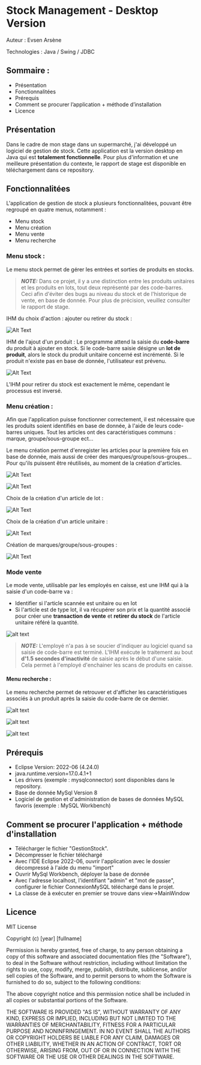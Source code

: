 # Stock Management - Desktop Version
Auteur : Evsen Arsène

Technologies : Java / Swing / JDBC

## Sommaire :
- Présentation
- Fonctionnalitées
- Prérequis
- Comment se procurer l’application + méthode d’installation
- Licence

## Présentation
Dans le cadre de mon stage dans un supermarché, j'ai développé un logiciel de gestion de stock. Cette application est la version desktop en Java qui est **totalement fonctionnelle**. 
Pour plus d'information et une meilleure présentation du contexte, le rapport de stage est disponible en téléchargement dans ce repository.

## Fonctionnalitées
L'application de gestion de stock a plusieurs fonctionnalitées, pouvant être regroupé en quatre menus, notamment :
- Menu stock
- Menu création
- Menu vente
- Menu recherche

### Menu stock :
Le menu stock permet de gérer les entrées et sorties de produits en stocks.

> **_NOTE:_**
Dans ce projet, il y a une distinction entre les produits unitaires et les produits en lots, tout deux représenté par des code-barres. Ceci afin d'éviter des bugs au niveau du stock et de l'historique de vente, en base de donnée. Pour plus de précision, veuillez consulter le rapport de stage.

IHM du choix d'action : ajouter ou retirer du stock :

![Alt Text](https://github.com/ArseneEvsen/Stock-Management-Desktop-Version/blob/master/Screen%20V1/Menu%20Stock.PNG?raw=true)

IHM de l'ajout d'un produit :
Le programme attend la saisie du **code-barre** du produit à ajouter en stock.
Si le code-barre saisie désigne un **lot de produit**, alors le stock du produit unitaire concerné est incrémenté.
Si le produit n'existe pas en base de donnée, l'utilisateur est prévenu.

![Alt Text](https://github.com/ArseneEvsen/Stock-Management-Desktop-Version/blob/master/Screen%20V1/Menu%20Stock_ajout.PNG?raw=true)

L'IHM pour retirer du stock est exactement le même, cependant le processus est inversé.
### Menu création :
Afin que l'application puisse fonctionner correctement, il est nécessaire que les produits soient identifiés en base de donnée, à l'aide de leurs code-barres uniques. 
Tout les articles ont des caractéristiques communs : marque, groupe/sous-groupe ect...

Le menu création permet d'enregister les articles pour la première fois en base de donnée, mais aussi de créer des marques/groupe/sous-groupes... Pour qu'ils puissent être réutilisés, au moment de la création d'articles.

![Alt Text](https://github.com/ArseneEvsen/Stock-Management-Desktop-Version/blob/master/Screen%20V1/Menu%20cr%C3%A9ation.PNG?raw=true)

![Alt Text](https://github.com/ArseneEvsen/Stock-Management-Desktop-Version/blob/master/Screen%20V1/Menu%20cr%C3%A9ation_choix%20article.PNG?raw=true)

Choix de la création d'un article de lot : 

![Alt Text](https://github.com/ArseneEvsen/Stock-Management-Desktop-Version/blob/master/Screen%20V1/Menu%20cr%C3%A9ation_choix%20article_Lot.PNG?raw=true)

Choix de la création d'un article unitaire : 

![Alt Text](https://github.com/ArseneEvsen/Stock-Management-Desktop-Version/blob/master/Screen%20V1/Menu%20cr%C3%A9ation_choix%20article_unitaire.PNG?raw=true)

Création de marques/groupe/sous-groupes :

![Alt Text](https://github.com/ArseneEvsen/Stock-Management-Desktop-Version/blob/master/Screen%20V1/Menu%20cr%C3%A9ation_choix%20marquegroupeect.PNG?raw=true)

### Mode vente
Le mode vente, utilisable par les employés en caisse, est une IHM qui à la saisie d'un code-barre va : 
- Identifier si l'article scannée est unitaire ou en lot
- Si l'article est de type lot, il va récupérer son prix et la quantité associé pour créer une **transaction de vente** et **retirer du stock** de l'article unitaire référé la quantité.

![alt text](https://github.com/ArseneEvsen/Stock-Management-Desktop-Version/blob/master/Screen%20V1/Mode%20Vente.PNG?raw=true)

> **_NOTE:_**
L'employé n'a pas à se soucier d'indiquer au logiciel quand sa saisie de code-barre est terminé. L'IHM exécute le traitement au bout **d'1.5 secondes d'inactivité** de saisie après le début d'une saisie.
Cela permet à l'employé d'enchainer les scans de produits en caisse.

#### Menu recherche :
Le menu recherche permet de retrouver et d'afficher les caractéristiques associés à un produit après la saisie du code-barre de ce dernier.

![alt text](https://github.com/ArseneEvsen/Stock-Management-Desktop-Version/blob/master/Screen%20V1/Menu%20Recherche.PNG?raw=true)

![alt text](https://github.com/ArseneEvsen/Stock-Management-Desktop-Version/blob/master/Screen%20V1/Menu%20Recherche_%20Article_Lot.PNG?raw=true)

![alt text](https://github.com/ArseneEvsen/Stock-Management-Desktop-Version/blob/master/Screen%20V1/Menu%20Recherche%20article%20unitaire.PNG?raw=true)



## Prérequis
- Eclipse Version: 2022-06 (4.24.0)
- java.runtime.version=17.0.4.1+1
- Les drivers (exemple : mysqlconnector) sont disponibles dans le repository.
- Base de donnée MySql Version 8
- Logiciel de gestion et d'administration de bases de données MySQL favoris (exemple : MySQL Workbench)

## Comment se procurer l'application + méthode d'installation
- Télécharger le fichier "GestionStock".
- Décompresser le fichier téléchargé
- Avec l'IDE Eclipse 2022-06, ouvrir l'application avec le dossier décompressé à l'aide du menu "import"
- Ouvrir MySql Workbench, déployer la base de donnée
- Avec l'adresse localhost, l'identifiant "admin" et "mot de passe", configurer le fichier ConnexionMySQL téléchargé dans le projet.
- La classe de à exécuter en premier se trouve dans view->MainWindow

## Licence 
MIT License

Copyright (c) [year] [fullname]

Permission is hereby granted, free of charge, to any person obtaining a copy
of this software and associated documentation files (the "Software"), to deal
in the Software without restriction, including without limitation the rights
to use, copy, modify, merge, publish, distribute, sublicense, and/or sell
copies of the Software, and to permit persons to whom the Software is
furnished to do so, subject to the following conditions:

The above copyright notice and this permission notice shall be included in all
copies or substantial portions of the Software.

THE SOFTWARE IS PROVIDED "AS IS", WITHOUT WARRANTY OF ANY KIND, EXPRESS OR
IMPLIED, INCLUDING BUT NOT LIMITED TO THE WARRANTIES OF MERCHANTABILITY,
FITNESS FOR A PARTICULAR PURPOSE AND NONINFRINGEMENT. IN NO EVENT SHALL THE
AUTHORS OR COPYRIGHT HOLDERS BE LIABLE FOR ANY CLAIM, DAMAGES OR OTHER
LIABILITY, WHETHER IN AN ACTION OF CONTRACT, TORT OR OTHERWISE, ARISING FROM,
OUT OF OR IN CONNECTION WITH THE SOFTWARE OR THE USE OR OTHER DEALINGS IN THE
SOFTWARE.
